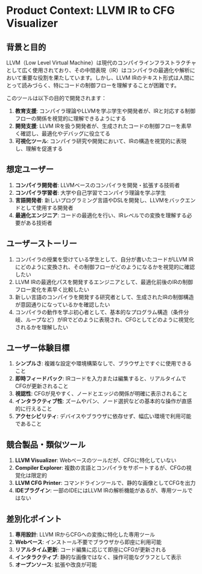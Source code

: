 # Product Context: LLVM IR to CFG Visualizer

## 背景と目的

LLVM（Low Level Virtual Machine）は現代のコンパイラインフラストラクチャとして広く使用されており、その中間表現（IR）はコンパイラの最適化や解析において重要な役割を果たしています。しかし、LLVM IRのテキスト形式は人間にとって読みづらく、特にコードの制御フローを理解することが困難です。

このツールは以下の目的で開発されます：

1. **教育支援**: コンパイラ理論やLLVMを学ぶ学生や開発者が、IRと対応する制御フローの関係を視覚的に理解できるようにする
2. **開発支援**: LLVM IRを扱う開発者が、生成されたコードの制御フローを素早く確認し、最適化やデバッグに役立てる
3. **可視化ツール**: コンパイラ研究や開発において、IRの構造を視覚的に表現し、理解を促進する

## 想定ユーザー

1. **コンパイラ開発者**: LLVMベースのコンパイラを開発・拡張する技術者
2. **コンパイラ学習者**: 大学や自己学習でコンパイラ理論を学ぶ学生
3. **言語開発者**: 新しいプログラミング言語やDSLを開発し、LLVMをバックエンドとして使用する開発者
4. **最適化エンジニア**: コードの最適化を行い、IRレベルでの変換を理解する必要がある技術者

## ユーザーストーリー

1. コンパイラの授業を受けている学生として、自分が書いたコードがLLVM IRにどのように変換され、その制御フローがどのようになるかを視覚的に確認したい
2. LLVM IRの最適化パスを開発するエンジニアとして、最適化前後のIRの制御フロー変化を素早く比較したい
3. 新しい言語のコンパイラを開発する研究者として、生成されたIRの制御構造が意図通りになっているかを確認したい
4. コンパイラの動作を学ぶ初心者として、基本的なプログラム構造（条件分岐、ループなど）がIRでどのように表現され、CFGとしてどのように視覚化されるかを理解したい

## ユーザー体験目標

1. **シンプルさ**: 複雑な設定や環境構築なしで、ブラウザ上ですぐに使用できること
2. **即時フィードバック**: IRコードを入力または編集すると、リアルタイムでCFGが更新されること
3. **視認性**: CFGが見やすく、ノードとエッジの関係が明確に表示されること
4. **インタラクティブ性**: ズームやパン、ノード選択などの基本的な操作が直感的に行えること
5. **アクセシビリティ**: デバイスやブラウザに依存せず、幅広い環境で利用可能であること

## 競合製品・類似ツール

1. **LLVM Visualizer**: Webベースのツールだが、CFGに特化していない
2. **Compiler Explorer**: 複数の言語とコンパイラをサポートするが、CFGの視覚化は限定的
3. **LLVM CFG Printer**: コマンドラインツールで、静的な画像としてCFGを出力
4. **IDEプラグイン**: 一部のIDEにはLLVM IRの解析機能があるが、専用ツールではない

## 差別化ポイント

1. **専用設計**: LLVM IRからCFGへの変換に特化した専用ツール
2. **Webベース**: インストール不要でブラウザから即座に利用可能
3. **リアルタイム更新**: コード編集に応じて即座にCFGが更新される
4. **インタラクティブ**: 静的な画像ではなく、操作可能なグラフとして表示
5. **オープンソース**: 拡張や改良が可能
